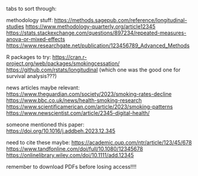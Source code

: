 tabs to sort through:

methodology stuff:
https://methods.sagepub.com/reference/longitudinal-studies
https://www.methodology-quarterly.org/article12345
https://stats.stackexchange.com/questions/897234/repeated-measures-anova-or-mixed-effects
https://www.researchgate.net/publication/123456789_Advanced_Methods

R packages to try:
https://cran.r-project.org/web/packages/smokingcessation/
https://github.com/rstats/longitudinal
(which one was the good one for survival analysis???)

news articles maybe relevant:
https://www.theguardian.com/society/2023/smoking-rates-decline
https://www.bbc.co.uk/news/health-smoking-research
https://www.scientificamerican.com/article/2023/smoking-patterns
https://www.newscientist.com/article/2345-digital-health/

someone mentioned this paper:
https://doi.org/10.1016/j.addbeh.2023.12.345

need to cite these maybe:
https://academic.oup.com/ntr/article/123/45/678
https://www.tandfonline.com/doi/full/10.1080/12345678
https://onlinelibrary.wiley.com/doi/10.1111/add.12345

remember to download PDFs before losing access!!!! 